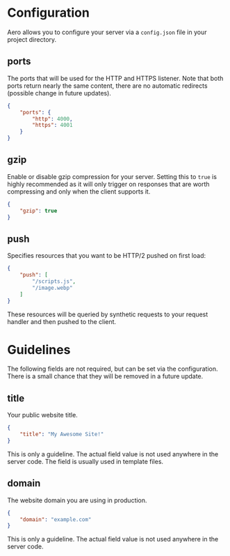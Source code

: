 # Configuration

Aero allows you to configure your server via a `config.json` file in your project directory.

## ports

The ports that will be used for the HTTP and HTTPS listener. Note that both ports return nearly the same content, there are no automatic redirects (possible change in future updates).

```json
{
	"ports": {
		"http": 4000,
		"https": 4001
	}
}
```

## gzip

Enable or disable gzip compression for your server. Setting this to `true` is highly recommended as it will only trigger on responses that are worth compressing and only when the client supports it.

```json
{
	"gzip": true
}
```

## push

Specifies resources that you want to be HTTP/2 pushed on first load:

```json
{
	"push": [
		"/scripts.js",
		"/image.webp"
	]
}
```

These resources will be queried by synthetic requests to your request handler and then pushed to the client.

# Guidelines

The following fields are not required, but can be set via the configuration. There is a small chance that they will be removed in a future update.

## title

Your public website title.

```json
{
	"title": "My Awesome Site!"
}
```

This is only a guideline. The actual field value is not used anywhere in the server code. The field is usually used in template files.

## domain

The website domain you are using in production.

```json
{
	"domain": "example.com"
}
```

This is only a guideline. The actual field value is not used anywhere in the server code.
